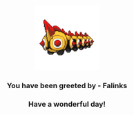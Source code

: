 <p align="center">
    <img src="https://raw.githubusercontent.com/PokeAPI/sprites/master/sprites/pokemon/870.png" width="150" height="150">
</p>
<h3 align="center">You have been greeted by - <b>Falinks</b></h3>
<h3 align="center">Have a wonderful day!</h3>
